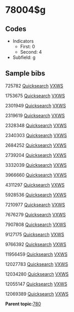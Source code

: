 # 78004$g

## Codes

-   Indicators
    -   First: 0
    -   Second: 4
-   Subfield: g

## Sample bibs

725782 [Quicksearch](https://search.library.yale.edu/catalog/725782) [VXWS](http://prodorbis.library.yale.edu:7014/vxws/GetHoldingsService?bibId=725782)

1753675 [Quicksearch](https://search.library.yale.edu/catalog/1753675) [VXWS](http://prodorbis.library.yale.edu:7014/vxws/GetHoldingsService?bibId=1753675)

2301949 [Quicksearch](https://search.library.yale.edu/catalog/2301949) [VXWS](http://prodorbis.library.yale.edu:7014/vxws/GetHoldingsService?bibId=2301949)

2319619 [Quicksearch](https://search.library.yale.edu/catalog/2319619) [VXWS](http://prodorbis.library.yale.edu:7014/vxws/GetHoldingsService?bibId=2319619)

2328348 [Quicksearch](https://search.library.yale.edu/catalog/2328348) [VXWS](http://prodorbis.library.yale.edu:7014/vxws/GetHoldingsService?bibId=2328348)

2340303 [Quicksearch](https://search.library.yale.edu/catalog/2340303) [VXWS](http://prodorbis.library.yale.edu:7014/vxws/GetHoldingsService?bibId=2340303)

2684252 [Quicksearch](https://search.library.yale.edu/catalog/2684252) [VXWS](http://prodorbis.library.yale.edu:7014/vxws/GetHoldingsService?bibId=2684252)

2739204 [Quicksearch](https://search.library.yale.edu/catalog/2739204) [VXWS](http://prodorbis.library.yale.edu:7014/vxws/GetHoldingsService?bibId=2739204)

3332039 [Quicksearch](https://search.library.yale.edu/catalog/3332039) [VXWS](http://prodorbis.library.yale.edu:7014/vxws/GetHoldingsService?bibId=3332039)

3966660 [Quicksearch](https://search.library.yale.edu/catalog/3966660) [VXWS](http://prodorbis.library.yale.edu:7014/vxws/GetHoldingsService?bibId=3966660)

4311297 [Quicksearch](https://search.library.yale.edu/catalog/4311297) [VXWS](http://prodorbis.library.yale.edu:7014/vxws/GetHoldingsService?bibId=4311297)

5928536 [Quicksearch](https://search.library.yale.edu/catalog/5928536) [VXWS](http://prodorbis.library.yale.edu:7014/vxws/GetHoldingsService?bibId=5928536)

7210977 [Quicksearch](https://search.library.yale.edu/catalog/7210977) [VXWS](http://prodorbis.library.yale.edu:7014/vxws/GetHoldingsService?bibId=7210977)

7676279 [Quicksearch](https://search.library.yale.edu/catalog/7676279) [VXWS](http://prodorbis.library.yale.edu:7014/vxws/GetHoldingsService?bibId=7676279)

7907808 [Quicksearch](https://search.library.yale.edu/catalog/7907808) [VXWS](http://prodorbis.library.yale.edu:7014/vxws/GetHoldingsService?bibId=7907808)

9127175 [Quicksearch](https://search.library.yale.edu/catalog/9127175) [VXWS](http://prodorbis.library.yale.edu:7014/vxws/GetHoldingsService?bibId=9127175)

9766392 [Quicksearch](https://search.library.yale.edu/catalog/9766392) [VXWS](http://prodorbis.library.yale.edu:7014/vxws/GetHoldingsService?bibId=9766392)

11956459 [Quicksearch](https://search.library.yale.edu/catalog/11956459) [VXWS](http://prodorbis.library.yale.edu:7014/vxws/GetHoldingsService?bibId=11956459)

12027783 [Quicksearch](https://search.library.yale.edu/catalog/12027783) [VXWS](http://prodorbis.library.yale.edu:7014/vxws/GetHoldingsService?bibId=12027783)

12034280 [Quicksearch](https://search.library.yale.edu/catalog/12034280) [VXWS](http://prodorbis.library.yale.edu:7014/vxws/GetHoldingsService?bibId=12034280)

12055147 [Quicksearch](https://search.library.yale.edu/catalog/12055147) [VXWS](http://prodorbis.library.yale.edu:7014/vxws/GetHoldingsService?bibId=12055147)

12069389 [Quicksearch](https://search.library.yale.edu/catalog/12069389) [VXWS](http://prodorbis.library.yale.edu:7014/vxws/GetHoldingsService?bibId=12069389)

**Parent topic:**[780](../../tags/780/780.md)

